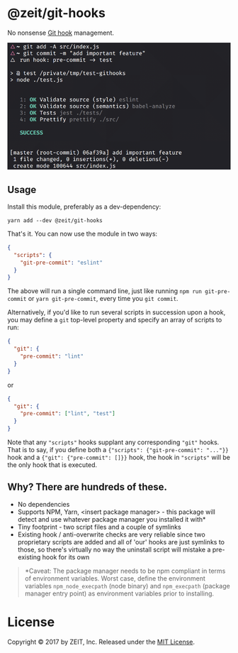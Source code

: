 # @zeit/git-hooks

No nonsense [Git hook](https://git-scm.com/docs/githooks) management.

![](screenshot.png)

## Usage

Install this module, preferably as a dev-dependency:

```console
yarn add --dev @zeit/git-hooks
```

That's it. You can now use the module in two ways:

```json
{
  "scripts": {
    "git-pre-commit": "eslint"
  }
}
```

The above will run a single command line, just like running `npm run git-pre-commit` or `yarn git-pre-commit`,
every time you `git commit`.

Alternatively, if you'd like to run several scripts in succession upon a hook, you may define a `git` top-level
property and specify an array of scripts to run:

```json
{
  "git": {
    "pre-commit": "lint"
  }
}
```

or

```json
{
  "git": {
    "pre-commit": ["lint", "test"]
  }
}
```

Note that any `"scripts"` hooks supplant any corresponding `"git"` hooks. That is to say, if you define both a
`{"scripts": {"git-pre-commit": "..."}}` hook and a `{"git": {"pre-commit": []}}` hook, the hook in `"scripts"`
will be the only hook that is executed.

## Why? There are hundreds of these.

- No dependencies
- Supports NPM, Yarn, &lt;insert package manager&gt; - this package will detect and use whatever package manager you installed it with&#42;
- Tiny footprint - two script files and a couple of symlinks
- Existing hook / anti-overwrite checks are very reliable since two proprietary scripts are added and all of 'our' hooks are just symlinks
  to those, so there's virtually no way the uninstall script will mistake a pre-existing hook for its own

> &#42;Caveat: The package manager needs to be npm compliant in terms of environment variables.
> Worst case, define the environment variables `npm_node_execpath` (node binary) and `npm_execpath` (package manager entry point)
> as environment variables prior to installing.

# License
Copyright &copy; 2017 by ZEIT, Inc. Released under the [MIT License](LICENSE).
